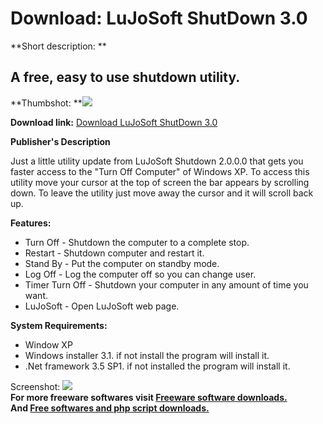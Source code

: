 # Download: LuJoSoft ShutDown 3.0

**Short description: **

## A free, easy to use shutdown utility.

  
**Thumbshot: **![](http://www.freewarefiles.com/screenshot/ljs_shutdown_md.jpg)   
  
**Download link:** [Download LuJoSoft ShutDown 3.0](http://freesoftwares.boysofts.com/LuJoSoft-ShutDown_program_55607.html)  
  

**Publisher's Description**  
  

Just a little utility update from LuJoSoft Shutdown 2.0.0.0 that gets you
faster access to the "Turn Off Computer" of Windows XP. To access this utility
move your cursor at the top of screen the bar appears by scrolling down. To
leave the utility just move away the cursor and it will scroll back up.

**Features:**

  * Turn Off - Shutdown the computer to a complete stop. 
  * Restart - Shutdown computer and restart it. 
  * Stand By - Put the computer on standby mode. 
  * Log Off - Log the computer off so you can change user. 
  * Timer Turn Off - Shutdown your computer in any amount of time you want. 
  * LuJoSoft - Open LuJoSoft web page. 

**System Requirements:**

  * Window XP 
  * Windows installer 3.1. if not install the program will install it. 
  * .Net framework 3.5 SP1. if not installed the program will install it. 

  
  
Screenshot: ![](http://www.freewarefiles.com/screenshot/ljs_shutdown.jpg)  
**For more freeware softwares visit [Freeware software downloads.](http://freesoftwares.boysofts.com/)**   
**And [Free softwares and php script downloads.](http://www.boysofts.com/)**

